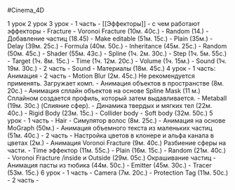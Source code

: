 #Cinema_4D 

1 урок
2 урок
3 урок
	- 1 часть - [[Эффекторы]]
		- с чем работают эффекторы
		- Fracture
		- Voronoi Fracture (10м. 40с.)
			- Random (14.)
			- Добавление частиц (18.45)
			- Make editable (51м. 15с.)
		- Plain (35м.)
		- Delay (39м. 25с.)
		- Formula (40м. 50с.)
		- Inheritance (45м. 25с.)
		- Random (50м. 45с.)
		- Shader (55м. 43с.)
		- Spline (1ч. 2м. 30с.)
		- Step (1ч. 5м. 55с.)
		- Target (1ч. 8м. 15с.)
		- Time (1ч. 12м. 20с.)
		- Volume (1ч. 15м.)
		- Sound (1ч. 19м. 30с.)
	- 2 часть
		- Sound
		- Материалы (18м. 45с.)
4 урок
	- 1 часть: Анимация
	- 2 часть
		- Motion Blur (2м. 45с.) Не рекомендуется применять. Загружает комп.
		- Анимация объектов в пространстве (8м. 20с.) 
			- Анимация сплайн объектов на основе Spline Mask (11 м.) Сплайном создается профиль, который затем выдавливается.
			- Metaball (19м. 30с.) (Слияние сфер).
		- Динамика твердых и мягких тел (22м. 40с.)
			- Rigid Body (23м. 15с.) 
			- Collider body
			- Soft body (32м. 50с.)
5 урок
	- 1 часть
		- Hair - Симулятор волос (8м. 25с.)
		- Анимация на основе MoGraph (50м.)
			- Анимация объемного текста из маленьких частиц (51м. 40с.)
	- 2 часть
		- Настройка цветов в клонере и альфа канала в цветах (2м.)
		- Анимация Voronoi Fracture (9м. 40с.) Разбиение сферы на части.
			- Time эффектор (11м. 55с.)
			- Plain (16м. 15с.)
			- Random (21м. 40с.)
			- Voronoi Fracture /inside и Outside (29м. 05с.) Окрашивание частиц
		- Анимация пасты из тюбика (44м. 50с.) 
			- Emitter (45м. 30с.) 
			- Tracer (53м. 15с.)
6 урок
	- 1 часть 
		- Camera (7м. 20с.)
			- Protection Tag (11м. 50с.)
	- 2 часть
		- 


